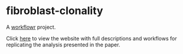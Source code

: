 # fibroblast-clonality

A [workflowr][] project.

Click [here](https://davismcc.github.io/fibroblast-clonality) to view the
website with full descriptions and workflows for replicating the analysis
presented in the paper.

[workflowr]: https://github.com/jdblischak/workflowr
